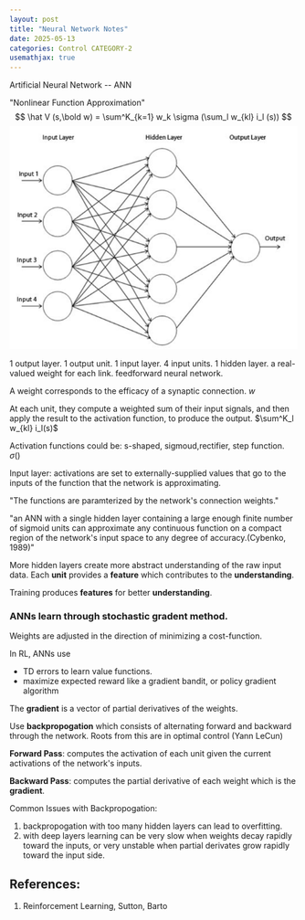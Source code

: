 ```yaml
---
layout: post
title: "Neural Network Notes"
date: 2025-05-13
categories: Control CATEGORY-2
usemathjax: true
---
```


Artificial Neural Network -- ANN

"Nonlinear Function Approximation"
$$
\hat V (s,\bold w) = \sum^K_{k=1} w_k \sigma (\sum_l w_{kl} i_l (s))
$$
![neuralnet](/_images/neural_net.png)

1 output layer. 1 output unit. 1 input layer. 4 input units. 1 hidden layer. a real-valued weight for each link. feedforward neural network.

A weight corresponds to the efficacy of a synaptic connection. $w$

At each unit, they compute a weighted sum of their input signals, and then apply the result to the activation function, to produce the output. $\sum^K_l w_{kl} i_l(s)$

Activation functions could be: s-shaped, sigmoud,rectifier, step function. $\sigma ()$

Input layer: activations are set to externally-supplied values that go to the inputs of the function that the network is approximating.

"The functions are paramterized by the network's connection weights."

"an ANN with a single hidden layer containing a large enough finite number of sigmoid units can approximate any continuous function on a compact region of the network's input space to any degree of accuracy.(Cybenko, 1989)"

More hidden layers create more abstract understanding of the raw input data. Each **unit** provides a **feature** which contributes to the **understanding**.

Training produces **features** for better **understanding**.

### ANNs learn through stochastic gradent method.

Weights are adjusted in the direction of minimizing a cost-function.

In RL, ANNs use 
- TD errors to learn value functions.
- maximize expected reward like a gradient bandit, or policy gradient algorithm

The **gradient** is a vector of partial derivatives of the weights.

Use **backpropogation** which consists of alternating forward and backward through the network. Roots from this are in optimal control (Yann LeCun)

**Forward Pass**: computes the activation of each unit given the current activations of the network's inputs.

**Backward Pass**: computes the partial derivative of each weight which is the **gradient**.

Common Issues with Backpropogation:
1. backpropogation with too many hidden layers can lead to overfitting.
2. with deep layers learning can be very slow when weights decay rapidly toward the inputs, or very unstable when partial derivates grow rapidly toward the input side.

## References:
1. Reinforcement Learning, Sutton, Barto